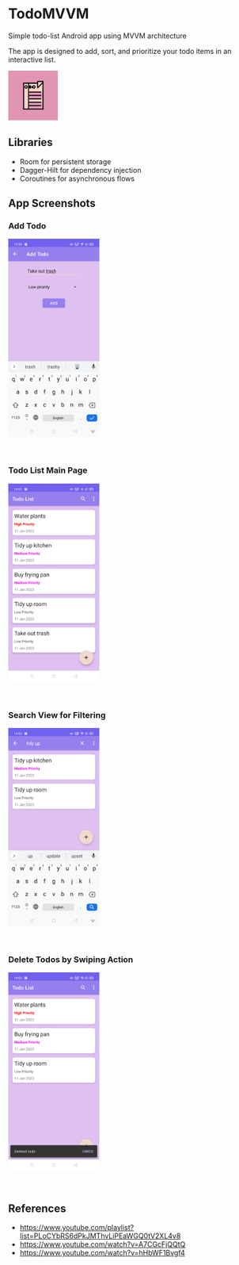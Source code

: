 # TodoMVVM
Simple todo-list Android app using MVVM architecture

The app is designed to add, sort, and prioritize your todo items in an interactive list. 
&ensp;

<img src="app/src/debug/ic_launcher-playstore.png" height="100" />

## Libraries
- Room for persistent storage
- Dagger-Hilt for dependency injection
- Coroutines for asynchronous flows


## App Screenshots
### Add Todo

<img src="app/src/main/res/drawable-v24/add_todo.jpg" height="400" /> 

&ensp;
### Todo List Main Page

<img src="app/src/main/res/drawable-v24/filled_todo_list.jpg" height="400" /> 

&ensp;
### Search View for Filtering

<img src="app/src/main/res/drawable-v24/filter_todo.jpg" height="400" /> 

&ensp;
### Delete Todos by Swiping Action

<img src="app/src/main/res/drawable-v24/deleted_todo.jpg" height="400" /> 

&ensp;

## References
- https://www.youtube.com/playlist?list=PLoCYbRS6dPkJMThvLiPEaWGQ0tV2XL4v8
- https://www.youtube.com/watch?v=A7CGcFjQQtQ
- https://www.youtube.com/watch?v=hHbWF1Bvgf4

